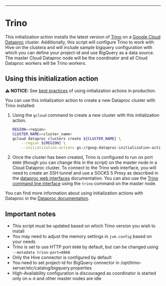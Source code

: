 --------------------------------------------------------------------------------


# Trino

This initialization action installs the latest version of [Trino](trino.io)
on a [Google Cloud Dataproc](https://cloud.google.com/dataproc) cluster.
Additionally, this script will configure Trino to work with Hive on the
clustera and will include sample bigquery configuration with which you can define your project-id and use BigQuery as a data source. The master Cloud Dataproc node will be the coordinator and all Cloud
Dataproc workers will be Trino workers.

## Using this initialization action

**:warning: NOTICE:** See [best practices](/README.md#how-initialization-actions-are-used) of using initialization actions in production.

You can use this initialization action to create a new Dataproc cluster with
Trino installed:

1.  Using the `gcloud` command to create a new cluster with this initialization
    action.

    ```bash
    REGION=<region>
    CLUSTER_NAME=<cluster_name>
    gcloud dataproc clusters create ${CLUSTER_NAME} \
        --region ${REGION} \
        --initialization-actions gs://goog-dataproc-initialization-actions-${REGION}/trino/trino.sh
    ```

1.  Once the cluster has been created, Trino is configured to run on port
    `8080` (though you can change this in the script) on the master node in a
    Cloud Dataproc cluster. To connect to the Trino web interface, you will
    need to create an SSH tunnel and use a SOCKS 5 Proxy as described in the
    [dataproc web interfaces](https://cloud.google.com/dataproc/cluster-web-interfaces)
    documentation. You can also use the
    [Trino command line interface](https://trinodb.io/docs/current/installation/cli.html)
    using the `trino` command on the master node.

You can find more information about using initialization actions with Dataproc
in the [Dataproc documentation](https://cloud.google.com/dataproc/init-actions).

## Important notes

*   This script must be updated based on which Trino version you wish to
    install
*   You may need to adjust the memory settings in `jvm.config` based on your
    needs
*   Trino is set to use HTTP port `8080` by default, but can be changed using
    `--metadata trino-port=8060`
*   Only the Hive connector is configured by default
*   You need to set project-id for BigQuery connector in /opt/trino-server/etc/catalog/bigquery.properties
*   High-Availability configuration is discouraged as coordinator is started
    only on `m-0` and other master nodes are idle

